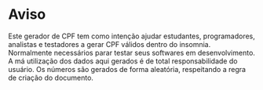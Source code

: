 # Aviso

Este gerador de CPF tem como intenção ajudar estudantes, programadores, analistas e testadores a gerar CPF válidos dentro do insomnia.
Normalmente necessários parar testar seus softwares em desenvolvimento.
A má utilização dos dados aqui gerados é de total responsabilidade do usuário.
Os números são gerados de forma aleatória, respeitando a regra de criação do documento.
